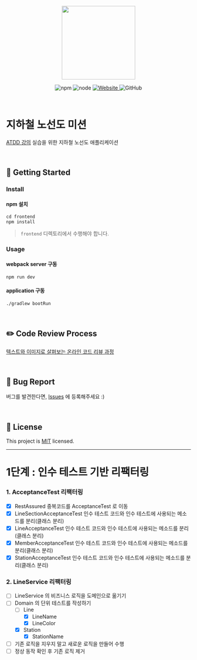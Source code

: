 <p align="center">
    <img width="200px;" src="https://raw.githubusercontent.com/woowacourse/atdd-subway-admin-frontend/master/images/main_logo.png"/>
</p>
<p align="center">
  <img alt="npm" src="https://img.shields.io/badge/npm-%3E%3D%205.5.0-blue">
  <img alt="node" src="https://img.shields.io/badge/node-%3E%3D%209.3.0-blue">
  <a href="https://edu.nextstep.camp/c/R89PYi5H" alt="nextstep atdd">
    <img alt="Website" src="https://img.shields.io/website?url=https%3A%2F%2Fedu.nextstep.camp%2Fc%2FR89PYi5H">
  </a>
  <img alt="GitHub" src="https://img.shields.io/github/license/next-step/atdd-subway-service">
</p>

<br>

# 지하철 노선도 미션
[ATDD 강의](https://edu.nextstep.camp/c/R89PYi5H) 실습을 위한 지하철 노선도 애플리케이션

<br>

## 🚀 Getting Started

### Install
#### npm 설치
```
cd frontend
npm install
```
> `frontend` 디렉토리에서 수행해야 합니다.

### Usage
#### webpack server 구동
```
npm run dev
```
#### application 구동
```
./gradlew bootRun
```
<br>

## ✏️ Code Review Process
[텍스트와 이미지로 살펴보는 온라인 코드 리뷰 과정](https://github.com/next-step/nextstep-docs/tree/master/codereview)

<br>

## 🐞 Bug Report

버그를 발견한다면, [Issues](https://github.com/next-step/atdd-subway-service/issues) 에 등록해주세요 :)

<br>

## 📝 License

This project is [MIT](https://github.com/next-step/atdd-subway-service/blob/master/LICENSE.md) licensed.

---

# 1단계 : 인수 테스트 기반 리팩터링

### 1. AcceptanceTest 리팩터링
- [X] RestAssured 중복코드를 AcceptanceTest 로 이동
- [X] LineSectionAcceptanceTest 인수 테스트 코드와 인수 테스트에 사용되는 메소드를 분리(클래스 분리)
- [X] LineAcceptanceTest 인수 테스트 코드와 인수 테스트에 사용되는 메소드를 분리(클래스 분리)
- [X] MemberAcceptanceTest 인수 테스트 코드와 인수 테스트에 사용되는 메소드를 분리(클래스 분리)
- [X] StationAcceptanceTest 인수 테스트 코드와 인수 테스트에 사용되는 메소드를 분리(클래스 분리)

### 2. LineService 리팩터링
- [ ] LineService 의 비즈니스 로직을 도메인으로 옮기기
- [ ] Domain 의 단위 테스트를 작성하기
    - [ ] Line
      - [X] LineName
      - [X] LineColor
    - [X] Station
      - [X] StationName
- [ ] 기존 로직을 지우지 말고 새로운 로직을 만들어 수행
- [ ] 정상 동작 확인 후 기존 로직 제거